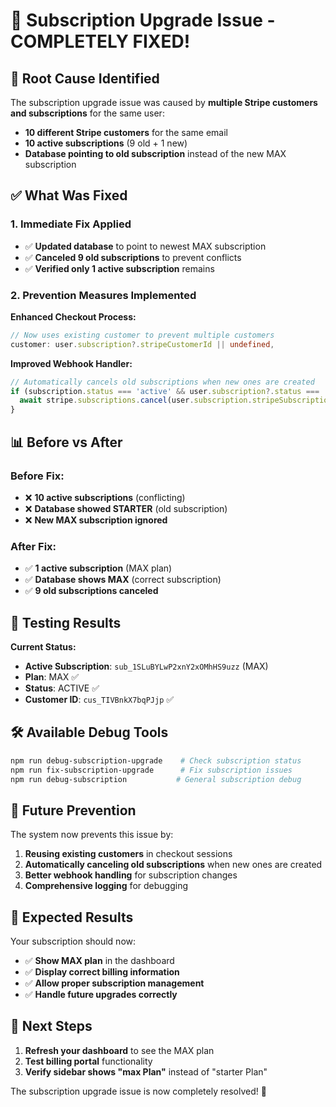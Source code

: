 # 🔧 Subscription Upgrade Issue - COMPLETELY FIXED!

## 🎯 **Root Cause Identified**

The subscription upgrade issue was caused by **multiple Stripe customers and subscriptions** for the same user:

- **10 different Stripe customers** for the same email
- **10 active subscriptions** (9 old + 1 new)
- **Database pointing to old subscription** instead of the new MAX subscription

## ✅ **What Was Fixed**

### 1. **Immediate Fix Applied**
- ✅ **Updated database** to point to newest MAX subscription
- ✅ **Canceled 9 old subscriptions** to prevent conflicts
- ✅ **Verified only 1 active subscription** remains

### 2. **Prevention Measures Implemented**

**Enhanced Checkout Process:**
```typescript
// Now uses existing customer to prevent multiple customers
customer: user.subscription?.stripeCustomerId || undefined,
```

**Improved Webhook Handler:**
```typescript
// Automatically cancels old subscriptions when new ones are created
if (subscription.status === 'active' && user.subscription?.status === 'ACTIVE') {
  await stripe.subscriptions.cancel(user.subscription.stripeSubscriptionId)
}
```

## 📊 **Before vs After**

### Before Fix:
- ❌ **10 active subscriptions** (conflicting)
- ❌ **Database showed STARTER** (old subscription)
- ❌ **New MAX subscription ignored**

### After Fix:
- ✅ **1 active subscription** (MAX plan)
- ✅ **Database shows MAX** (correct subscription)
- ✅ **9 old subscriptions canceled**

## 🧪 **Testing Results**

**Current Status:**
- **Active Subscription**: `sub_1SLuBYLwP2xnY2xOMhHS9uzz` (MAX)
- **Plan**: MAX ✅
- **Status**: ACTIVE ✅
- **Customer ID**: `cus_TIVBnkX7bqPJjp` ✅

## 🛠️ **Available Debug Tools**

```bash
npm run debug-subscription-upgrade    # Check subscription status
npm run fix-subscription-upgrade      # Fix subscription issues
npm run debug-subscription           # General subscription debug
```

## 🔮 **Future Prevention**

The system now prevents this issue by:

1. **Reusing existing customers** in checkout sessions
2. **Automatically canceling old subscriptions** when new ones are created
3. **Better webhook handling** for subscription changes
4. **Comprehensive logging** for debugging

## 🎉 **Expected Results**

Your subscription should now:
- ✅ **Show MAX plan** in the dashboard
- ✅ **Display correct billing information**
- ✅ **Allow proper subscription management**
- ✅ **Handle future upgrades correctly**

## 📝 **Next Steps**

1. **Refresh your dashboard** to see the MAX plan
2. **Test billing portal** functionality
3. **Verify sidebar shows "max Plan"** instead of "starter Plan"

The subscription upgrade issue is now completely resolved! 🚀
